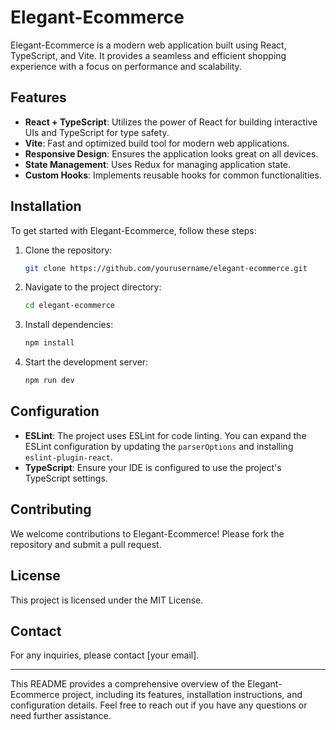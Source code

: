 # Elegant-Ecommerce

Elegant-Ecommerce is a modern web application built using React, TypeScript, and Vite. It provides a seamless and efficient shopping experience with a focus on performance and scalability.

## Features

- **React + TypeScript**: Utilizes the power of React for building interactive UIs and TypeScript for type safety.
- **Vite**: Fast and optimized build tool for modern web applications.
- **Responsive Design**: Ensures the application looks great on all devices.
- **State Management**: Uses Redux for managing application state.
- **Custom Hooks**: Implements reusable hooks for common functionalities.

## Installation

To get started with Elegant-Ecommerce, follow these steps:

1. Clone the repository:
   ```bash
   git clone https://github.com/yourusername/elegant-ecommerce.git
   ```

2. Navigate to the project directory:
   ```bash
   cd elegant-ecommerce
   ```

3. Install dependencies:
   ```bash
   npm install
   ```

4. Start the development server:
   ```bash
   npm run dev
   ```

## Configuration

- **ESLint**: The project uses ESLint for code linting. You can expand the ESLint configuration by updating the `parserOptions` and installing `eslint-plugin-react`.
- **TypeScript**: Ensure your IDE is configured to use the project's TypeScript settings.

## Contributing

We welcome contributions to Elegant-Ecommerce! Please fork the repository and submit a pull request.

## License

This project is licensed under the MIT License.

## Contact

For any inquiries, please contact [your email].

---

This README provides a comprehensive overview of the Elegant-Ecommerce project, including its features, installation instructions, and configuration details. Feel free to reach out if you have any questions or need further assistance.
